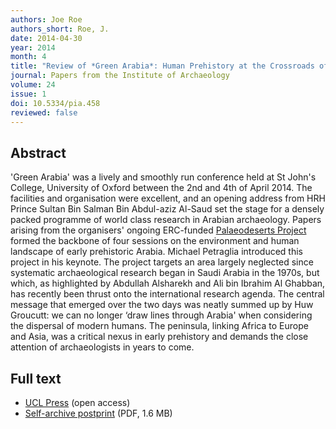 ```yaml
---
authors: Joe Roe
authors_short: Roe, J.
date: 2014-04-30
year: 2014
month: 4
title: "Review of *Green Arabia*: Human Prehistory at the Crossroads of Continents"
journal: Papers from the Institute of Archaeology
volume: 24
issue: 1
doi: 10.5334/pia.458
reviewed: false
---
```


## Abstract

'Green Arabia' was a lively and smoothly run conference held at St John's College, University of Oxford between the 2nd and 4th of April 2014. The facilities and organisation were excellent, and an opening address from HRH Prince Sultan Bin Salman Bin Abdul-aziz Al-Saud set the stage for a densely packed programme of world class research in Arabian archaeology. Papers arising from the organisers' ongoing ERC-funded [Palaeodeserts Project](http://www.palaeodeserts.com) formed the backbone of four sessions on the environment and human landscape of early prehistoric Arabia. Michael Petraglia introduced this project in his keynote. The project targets an area largely neglected since systematic archaeological research began in Saudi Arabia in the 1970s, but which, as highlighted by Abdullah Alsharekh and Ali bin Ibrahim Al Ghabban, has recently been thrust onto the international research agenda. The central message that emerged over the two days was neatly summed up by Huw Groucutt: we can no longer ‘draw lines through Arabia' when considering the dispersal of modern humans. The peninsula, linking Africa to Europe and Asia, was a critical nexus in early prehistory and demands the close attention of archaeologists in years to come.

## Full text

* [UCL Press](https://student-journals.ucl.ac.uk/pia/article/id/499/) (open access)
* [Self-archive postprint](/pdf/Roe_2014.pdf) (PDF, 1.6 MB)
